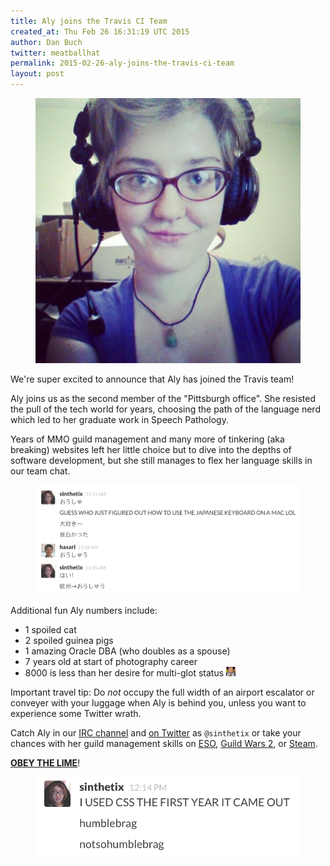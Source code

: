 ```yaml
---
title: Aly joins the Travis CI Team
created_at: Thu Feb 26 16:31:19 UTC 2015
author: Dan Buch
twitter: meatballhat
permalink: 2015-02-26-aly-joins-the-travis-ci-team
layout: post
---
```

<figure class="right small">
  <img src="/images/aly.jpg">
</figure>

We're super excited to announce that Aly has joined the Travis team!

Aly joins us as the second member of the "Pittsburgh office".  She resisted the
pull of the tech world for years, choosing the path of the language nerd which
led to her graduate work in Speech Pathology.

Years of MMO guild management and many more of tinkering (aka breaking) websites
left her little choice but to dive into the depths of software development, but
she still manages to flex her language skills in our team chat.

<figure>
  <img src="/images/aly-and-hiro-showing-off.png">
</figure>

Additional fun Aly numbers include:

* 1 spoiled cat
* 2 spoiled guinea pigs
* 1 amazing Oracle DBA (who doubles as a spouse)
* 7 years old at start of photography career
* 8000 is less than her desire for multi-glot status <img src="/images/over8000.gif" height="15px" width="15px">

Important travel tip: Do *not* occupy the full width of an airport escalator or
conveyer with your luggage when Aly is behind you, unless you want to experience
some Twitter wrath.

Catch Aly in our [IRC channel](irc://irc.freenode.net/travis) and [on
Twitter](https://twitter.com/sinthetix) as `@sinthetix` or take your chances
with her guild management skills on [ESO](http://www.elderscrollsonline.com/),
[Guild Wars 2](https://www.guildwars2.com), or
[Steam](http://store.steampowered.com/).

[**OBEY THE LIME**](http://obeythelime.com/)!

<figure>
  <img src="/images/aly-humblebrag.png">
</figure>
